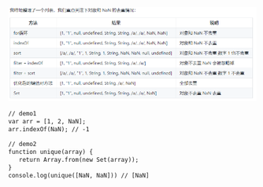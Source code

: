 ![Alt text](unique.png)
```
// demo1
var arr = [1, 2, NaN];
arr.indexOf(NaN); // -1
```
```
// demo2
function unique(array) {
   return Array.from(new Set(array));
}
console.log(unique([NaN, NaN])) // [NaN]
```